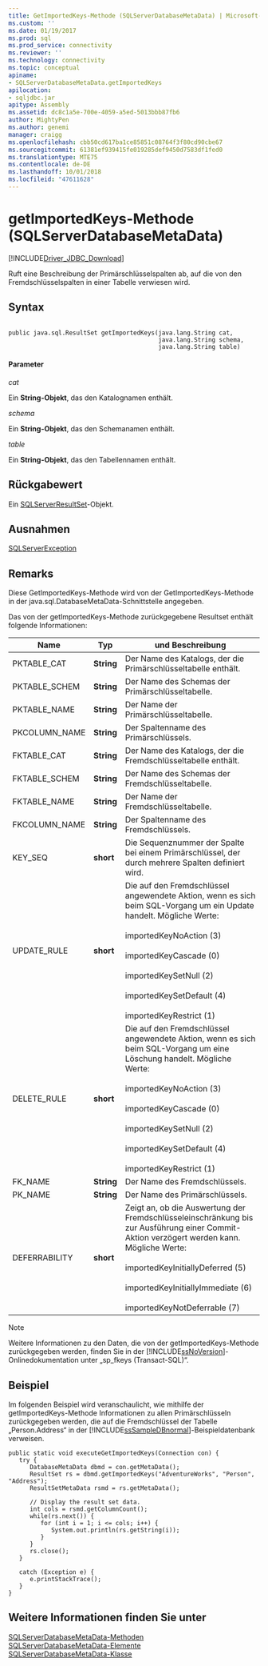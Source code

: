 ```yaml
---
title: GetImportedKeys-Methode (SQLServerDatabaseMetaData) | Microsoft-Dokumentation
ms.custom: ''
ms.date: 01/19/2017
ms.prod: sql
ms.prod_service: connectivity
ms.reviewer: ''
ms.technology: connectivity
ms.topic: conceptual
apiname:
- SQLServerDatabaseMetaData.getImportedKeys
apilocation:
- sqljdbc.jar
apitype: Assembly
ms.assetid: dc8c1a5e-700e-4059-a5ed-5013bbb87fb6
author: MightyPen
ms.author: genemi
manager: craigg
ms.openlocfilehash: cbb50cd617ba1ce85851c08764f3f80cd90cbe67
ms.sourcegitcommit: 61381ef939415fe019285def9450d7583df1fed0
ms.translationtype: MTE75
ms.contentlocale: de-DE
ms.lasthandoff: 10/01/2018
ms.locfileid: "47611628"
---
```

# <a name="getimportedkeys-method-sqlserverdatabasemetadata"></a>getImportedKeys-Methode (SQLServerDatabaseMetaData)
[!INCLUDE[Driver_JDBC_Download](../../../includes/driver_jdbc_download.md)]

  Ruft eine Beschreibung der Primärschlüsselspalten ab, auf die von den Fremdschlüsselspalten in einer Tabelle verwiesen wird.  
  
## <a name="syntax"></a>Syntax  
  
```  
  
public java.sql.ResultSet getImportedKeys(java.lang.String cat,  
                                          java.lang.String schema,  
                                          java.lang.String table)  
```  
  
#### <a name="parameters"></a>Parameter  
 *cat*  
  
 Ein **String-Objekt**, das den Katalognamen enthält.  
  
 *schema*  
  
 Ein **String-Objekt**, das den Schemanamen enthält.  
  
 *table*  
  
 Ein **String-Objekt**, das den Tabellennamen enthält.  
  
## <a name="return-value"></a>Rückgabewert  
 Ein [SQLServerResultSet](../../../connect/jdbc/reference/sqlserverresultset-class.md)-Objekt.  
  
## <a name="exceptions"></a>Ausnahmen  
 [SQLServerException](../../../connect/jdbc/reference/sqlserverexception-class.md)  
  
## <a name="remarks"></a>Remarks  
 Diese GetImportedKeys-Methode wird von der GetImportedKeys-Methode in der java.sql.DatabaseMetaData-Schnittstelle angegeben.  
  
 Das von der getImportedKeys-Methode zurückgegebene Resultset enthält folgende Informationen:  
  
|Name|Typ|und Beschreibung|  
|----------|----------|-----------------|  
|PKTABLE_CAT|**String**|Der Name des Katalogs, der die Primärschlüsseltabelle enthält.|  
|PKTABLE_SCHEM|**String**|Der Name des Schemas der Primärschlüsseltabelle.|  
|PKTABLE_NAME|**String**|Der Name der Primärschlüsseltabelle.|  
|PKCOLUMN_NAME|**String**|Der Spaltenname des Primärschlüssels.|  
|FKTABLE_CAT|**String**|Der Name des Katalogs, der die Fremdschlüsseltabelle enthält.|  
|FKTABLE_SCHEM|**String**|Der Name des Schemas der Fremdschlüsseltabelle.|  
|FKTABLE_NAME|**String**|Der Name der Fremdschlüsseltabelle.|  
|FKCOLUMN_NAME|**String**|Der Spaltenname des Fremdschlüssels.|  
|KEY_SEQ|**short**|Die Sequenznummer der Spalte bei einem Primärschlüssel, der durch mehrere Spalten definiert wird.|  
|UPDATE_RULE|**short**|Die auf den Fremdschlüssel angewendete Aktion, wenn es sich beim SQL-Vorgang um ein Update handelt. Mögliche Werte:<br /><br /> importedKeyNoAction (3)<br /><br /> importedKeyCascade (0)<br /><br /> importedKeySetNull (2)<br /><br /> importedKeySetDefault (4)<br /><br /> importedKeyRestrict (1)|  
|DELETE_RULE|**short**|Die auf den Fremdschlüssel angewendete Aktion, wenn es sich beim SQL-Vorgang um eine Löschung handelt. Mögliche Werte:<br /><br /> importedKeyNoAction (3)<br /><br /> importedKeyCascade (0)<br /><br /> importedKeySetNull (2)<br /><br /> importedKeySetDefault (4)<br /><br /> importedKeyRestrict (1)|  
|FK_NAME|**String**|Der Name des Fremdschlüssels.|  
|PK_NAME|**String**|Der Name des Primärschlüssels.|  
|DEFERRABILITY|**short**|Zeigt an, ob die Auswertung der Fremdschlüsseleinschränkung bis zur Ausführung einer Commit-Aktion verzögert werden kann. Mögliche Werte:<br /><br /> importedKeyInitiallyDeferred (5)<br /><br /> importedKeyInitiallyImmediate (6)<br /><br /> importedKeyNotDeferrable (7)|  
  
> [!NOTE]  
>  Weitere Informationen zu den Daten, die von der getImportedKeys-Methode zurückgegeben werden, finden Sie in der [!INCLUDE[ssNoVersion](../../../includes/ssnoversion-md.md)]-Onlinedokumentation unter „sp_fkeys (Transact-SQL)“.  
  
## <a name="example"></a>Beispiel  
 Im folgenden Beispiel wird veranschaulicht, wie mithilfe der getImportedKeys-Methode Informationen zu allen Primärschlüsseln zurückgegeben werden, die auf die Fremdschlüssel der Tabelle „Person.Address“ in der [!INCLUDE[ssSampleDBnormal](../../../includes/sssampledbnormal_md.md)]-Beispieldatenbank verweisen.  
  
```  
public static void executeGetImportedKeys(Connection con) {  
   try {  
      DatabaseMetaData dbmd = con.getMetaData();  
      ResultSet rs = dbmd.getImportedKeys("AdventureWorks", "Person", "Address");  
      ResultSetMetaData rsmd = rs.getMetaData();  
  
      // Display the result set data.  
      int cols = rsmd.getColumnCount();  
      while(rs.next()) {  
         for (int i = 1; i <= cols; i++) {  
            System.out.println(rs.getString(i));  
         }  
      }  
      rs.close();  
   }   
  
   catch (Exception e) {  
      e.printStackTrace();  
   }  
}  
```  
  
## <a name="see-also"></a>Weitere Informationen finden Sie unter  
 [SQLServerDatabaseMetaData-Methoden](../../../connect/jdbc/reference/sqlserverdatabasemetadata-methods.md)   
 [SQLServerDatabaseMetaData-Elemente](../../../connect/jdbc/reference/sqlserverdatabasemetadata-members.md)   
 [SQLServerDatabaseMetaData-Klasse](../../../connect/jdbc/reference/sqlserverdatabasemetadata-class.md)  
  
  
